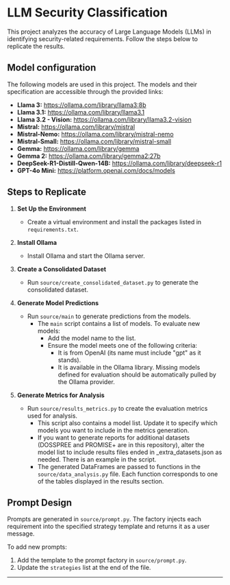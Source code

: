 # LLM Security Classification

This project analyzes the accuracy of Large Language Models (LLMs) in identifying security-related requirements. Follow the steps below to replicate the results.

## Model configuration
The following models are used in this project. The models and their specification are accessible through the provided links:
- **Llama 3:** https://ollama.com/library/llama3:8b
- **Llama 3.1:** https://ollama.com/library/llama3.1
- **Llama 3.2 - Vision:** https://ollama.com/library/llama3.2-vision
- **Mistral:** https://ollama.com/library/mistral
- **Mistral-Nemo:** https://ollama.com/library/mistral-nemo
- **Mistral-Small:** https://ollama.com/library/mistral-small
- **Gemma:** https://ollama.com/library/gemma
- **Gemma 2:** https://ollama.com/library/gemma2:27b
- **DeepSeek-R1-Distill-Qwen-14B:** https://ollama.com/library/deepseek-r1
- **GPT-4o Mini:** https://platform.openai.com/docs/models


## Steps to Replicate

1. **Set Up the Environment**  
   - Create a virtual environment and install the packages listed in `requirements.txt`.

2. **Install Ollama**  
   - Install Ollama and start the Ollama server.

3. **Create a Consolidated Dataset**  
   - Run `source/create_consolidated_dataset.py` to generate the consolidated dataset.

4. **Generate Model Predictions**  
   - Run `source/main` to generate predictions from the models.
     - The `main` script contains a list of models. To evaluate new models:
       - Add the model name to the list. 
       - Ensure the model meets one of the following criteria:
         - It is from OpenAI (its name must include "gpt" as it stands).
         - It is available in the Ollama library. Missing models defined for evaluation should be automatically pulled by the Ollama provider.

5. **Generate Metrics for Analysis**  
   - Run `source/results_metrics.py` to create the evaluation metrics used for analysis.
     - This script also contains a model list. Update it to specify which models you want to include in the metrics generation.
     - If you want to generate reports for additional datasets (DOSSPREE and PROMISE+ are in this repository), alter the model list to include results files ended in _extra_datasets.json as needed. There is an example in the script.
     - The generated DataFrames are passed to functions in the `source/data_analysis.py` file. Each function corresponds to one of the tables displayed in the results section.

## Prompt Design
Prompts are generated in `source/prompt.py`. The factory injects each requirement into the specified strategy template and returns it as a user message.  

To add new prompts:
1. Add the template to the prompt factory in `source/prompt.py`.
2. Update the `strategies` list at the end of the file.

---